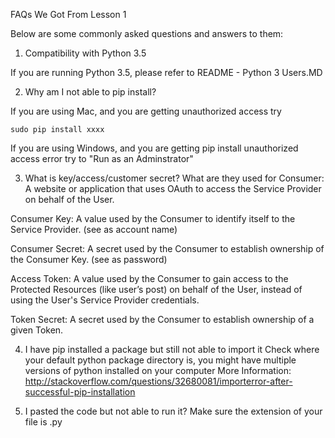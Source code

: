FAQs We Got From Lesson 1

Below are some commonly asked questions and answers to them:

1. Compatibility with Python 3.5

If you are running Python 3.5, please refer to README - Python 3 Users.MD

2. Why am I not able to pip install?

If you are using Mac, and you are getting unauthorized access try
```
sudo pip install xxxx
```

If you are using Windows, and you are getting pip install unauthorized access error try to "Run as an Adminstrator"

3. What is key/access/customer secret? What are they used for
Consumer: A website or application that uses OAuth to access the Service Provider on behalf of the User.

Consumer Key: A value used by the Consumer to identify itself to the Service Provider. (see as account name) 

Consumer Secret: A secret used by the Consumer to establish ownership of the Consumer Key. (see as password) 

Access Token: A value used by the Consumer to gain access to the Protected Resources (like user’s post) on behalf of the User, instead of using the User's Service Provider credentials. 

Token Secret: A secret used by the Consumer to establish ownership of a given Token. 

4. I have pip installed a package but still not able to import it
Check where your default python package directory is, you might have multiple versions of python installed on your computer
More Information: http://stackoverflow.com/questions/32680081/importerror-after-successful-pip-installation

5. I pasted the code but not able to run it?
Make sure the extension of your file is .py



